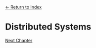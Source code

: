 [← Return to Index](https://github.com/kspra3/FIT3143-Notes)

# Distributed Systems

[Next Chapter](https://github.com/kspra3/FIT3143-Notes/blob/master/Notes/02%20-%20Inter-Process%20Communication.md)
